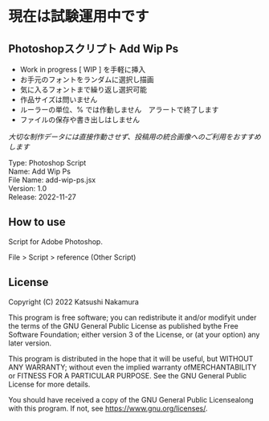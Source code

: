 
# 現在は試験運用中です

## Photoshopスクリプト Add Wip Ps

- Work in progress [ WIP ] を手軽に挿入
- お手元のフォントをランダムに選択し描画
- 気に入るフォントまで繰り返し選択可能
- 作品サイズは問いません
- ルーラーの単位、% では作動しません　アラートで終了します
- ファイルの保存や書き出しはしません

*大切な制作データには直接作動させず、投稿用の統合画像へのご利用をおすすめします*

Type: Photoshop Script  
Name: Add Wip Ps  
File Name: add-wip-ps.jsx  
Version: 1.0  
Release: 2022-11-27

## How to use

Script for Adobe Photoshop.

File > Script > reference (Other Script)


## License

Copyright (C) 2022 Katsushi Nakamura

This program is free software; you can redistribute it and/or modifyit under the terms of the GNU General Public License as published bythe Free Software Foundation; either version 3 of the License, or (at your option) any later version.

This program is distributed in the hope that it will be useful, but WITHOUT ANY WARRANTY; without even the implied warranty ofMERCHANTABILITY or FITNESS FOR A PARTICULAR PURPOSE. See the GNU General Public License for more details.

You should have received a copy of the GNU General Public Licensealong with this program. If not, see <https://www.gnu.org/licenses/>.
